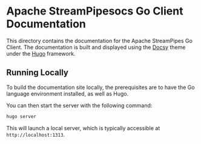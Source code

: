 <!--
  ~ Licensed to the Apache Software Foundation (ASF) under one or more
  ~ contributor license agreements.  See the NOTICE file distributed with
  ~ this work for additional information regarding copyright ownership.
  ~ The ASF licenses this file to You under the Apache License, Version 2.0
  ~ (the "License"); you may not use this file except in compliance with
  ~ the License.  You may obtain a copy of the License at
  ~
  ~    http://www.apache.org/licenses/LICENSE-2.0
  ~
  ~ Unless required by applicable law or agreed to in writing, software
  ~ distributed under the License is distributed on an "AS IS" BASIS,
  ~ WITHOUT WARRANTIES OR CONDITIONS OF ANY KIND, either express or implied.
  ~ See the License for the specific language governing permissions and
  ~ limitations under the License.
  ~
  -->

# Apache StreamPipesocs Go Client Documentation

This directory contains the documentation for the Apache StreamPipes Go Client. The documentation is built and displayed using the [Docsy](https://www.docsy.dev/) theme under the [Hugo](https://gohugo.io/) framework.

## Running Locally

To build the documentation site locally, the prerequisites are to have the Go language environment installed, as well as Hugo.

You can then start the server with the following command:

```bash
hugo server
```

This will launch a local server, which is typically accessible at `http://localhost:1313`.
